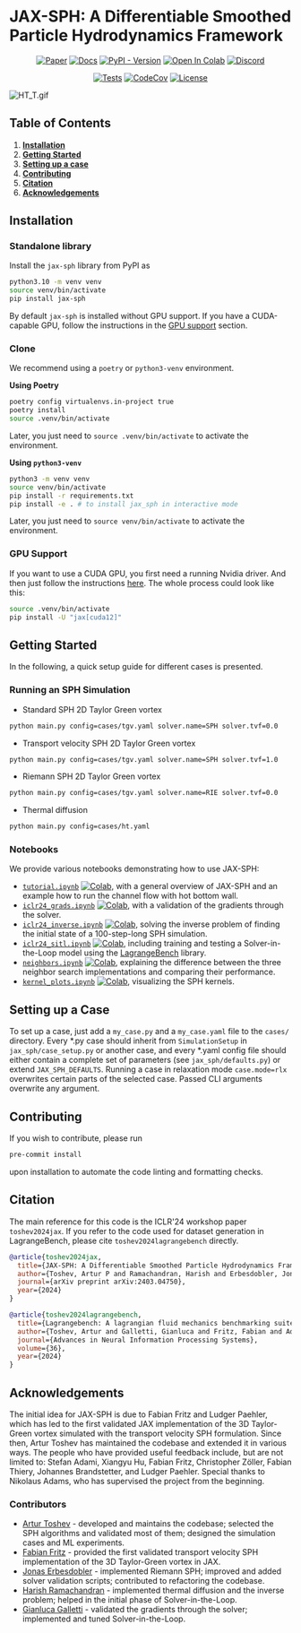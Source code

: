 # JAX-SPH: A Differentiable Smoothed Particle Hydrodynamics Framework

<div align="center">

[![Paper](http://img.shields.io/badge/paper-arxiv.2403.04750-B31B1B.svg)](https://arxiv.org/abs/2403.04750)
[![Docs](https://img.shields.io/readthedocs/jax-sph/latest)](https://jax-sph.readthedocs.io/en/latest/index.html)
[![PyPI - Version](https://img.shields.io/pypi/v/jax-sph)](https://pypi.org/project/jax-sph/)
[![Open In Colab](https://colab.research.google.com/assets/colab-badge.svg)](https://colab.research.google.com/github/tumaer/jax-sph/blob/main/notebooks/tutorial.ipynb)
[![Discord](https://img.shields.io/badge/Discord-%235865F2?logo=discord&logoColor=white)](https://discord.gg/Ds8jRZ78hU)

[![Tests](https://github.com/tumaer/jax-sph/actions/workflows/tests.yml/badge.svg)](https://github.com/tumaer/jax-sph/actions/workflows/tests.yml)
[![CodeCov](https://codecov.io/gh/tumaer/jax-sph/graph/badge.svg?token=ULMGSY71R1)](https://codecov.io/gh/tumaer/jax-sph)
[![License](https://img.shields.io/pypi/l/jax-sph)](https://github.com/tumaer/jax-sph/blob/main/LICENSE)

</div>

![HT_T.gif](https://s9.gifyu.com/images/SUwUD.gif)

## Table of Contents

1. [**Installation**](#installation)
1. [**Getting Started**](#getting-started)
1. [**Setting up a case**](#setting-up-a-case)
1. [**Contributing**](#contributing)
1. [**Citation**](#citation)
1. [**Acknowledgements**](#acknowledgements)

## Installation

### Standalone library
Install the `jax-sph` library from PyPI as

```bash
python3.10 -m venv venv
source venv/bin/activate
pip install jax-sph
```

By default `jax-sph` is installed without GPU support. If you have a CUDA-capable GPU, follow the instructions in the [GPU support](#gpu-support) section.

### Clone
We recommend using a `poetry` or `python3-venv` environment.

**Using Poetry**
```bash
poetry config virtualenvs.in-project true
poetry install
source .venv/bin/activate
```
Later, you just need to `source .venv/bin/activate` to activate the environment.

**Using `python3-venv`**
```bash
python3 -m venv venv
source venv/bin/activate
pip install -r requirements.txt
pip install -e . # to install jax_sph in interactive mode
```
Later, you just need to `source venv/bin/activate` to activate the environment.

### GPU Support
If you want to use a CUDA GPU, you first need a running Nvidia driver. And then just follow the instructions [here](https://jax.readthedocs.io/en/latest/installation.html). The whole process could look like this:
```bash
source .venv/bin/activate
pip install -U "jax[cuda12]"
```

## Getting Started

In the following, a quick setup guide for different cases is presented.

### Running an SPH Simulation
- Standard SPH 2D Taylor Green vortex
```bash
python main.py config=cases/tgv.yaml solver.name=SPH solver.tvf=0.0
 ```
- Transport velocity SPH 2D Taylor Green vortex
```bash
python main.py config=cases/tgv.yaml solver.name=SPH solver.tvf=1.0
 ```
- Riemann SPH 2D Taylor Green vortex
```bash
python main.py config=cases/tgv.yaml solver.name=RIE solver.tvf=0.0
 ```
-  Thermal diffusion
```bash
python main.py config=cases/ht.yaml
```

### Notebooks
We provide various notebooks demonstrating how to use JAX-SPH:
- [`tutorial.ipynb`](notebooks/tutorial.ipynb) [![Colab](https://colab.research.google.com/assets/colab-badge.svg)](https://colab.research.google.com/github/tumaer/jax-sph/blob/main/notebooks/tutorial.ipynb), with a general overview of JAX-SPH and an example how to run the channel flow with hot bottom wall.
- [`iclr24_grads.ipynb`](notebooks/iclr24_grads.ipynb) [![Colab](https://colab.research.google.com/assets/colab-badge.svg)](https://colab.research.google.com/github/tumaer/jax-sph/blob/main/notebooks/iclr24_grads.ipynb), with a validation of the gradients through the solver.
- [`iclr24_inverse.ipynb`](notebooks/iclr24_inverse.ipynb) [![Colab](https://colab.research.google.com/assets/colab-badge.svg)](https://colab.research.google.com/github/tumaer/jax-sph/blob/main/notebooks/iclr24_inverse.ipynb), solving the inverse problem of finding the initial state of a 100-step-long SPH simulation.
- [`iclr24_sitl.ipynb`](notebooks/iclr24_sitl.ipynb) [![Colab](https://colab.research.google.com/assets/colab-badge.svg)](https://colab.research.google.com/github/tumaer/jax-sph/blob/main/notebooks/iclr24_sitl.ipynb), including training and testing a Solver-in-the-Loop model using the [LagrangeBench](https://github.com/tumaer/lagrangebench) library.
- [`neighbors.ipynb`](notebooks/neighbors.ipynb) [![Colab](https://colab.research.google.com/assets/colab-badge.svg)](https://colab.research.google.com/github/tumaer/jax-sph/blob/main/notebooks/neighbors.ipynb), explaining the difference between the three neighbor search implementations and comparing their performance.
- [`kernel_plots.ipynb`](notebooks/kernel_plots.ipynb) [![Colab](https://colab.research.google.com/assets/colab-badge.svg)](https://colab.research.google.com/github/tumaer/jax-sph/blob/main/notebooks/kernel_plots.ipynb), visualizing the SPH kernels.

## Setting up a Case
To set up a case, just add a `my_case.py` and a `my_case.yaml` file to the `cases/` directory. Every *.py case should inherit from `SimulationSetup` in `jax_sph/case_setup.py` or another case, and every *.yaml config file should either contain a complete set of parameters (see `jax_sph/defaults.py`) or extend `JAX_SPH_DEFAULTS`. Running a case in relaxation mode `case.mode=rlx` overwrites certain parts of the selected case. Passed CLI arguments overwrite any argument.

## Contributing
If you wish to contribute, please run
```bash
pre-commit install
```

upon installation to automate the code linting and formatting checks.

## Citation

The main reference for this code is the ICLR'24 workshop paper `toshev2024jax`. If you refer to the code used for dataset generation in LagrangeBench, please cite `toshev2024lagrangebench` directly.

```bibtex
@article{toshev2024jax,
  title={JAX-SPH: A Differentiable Smoothed Particle Hydrodynamics Framework},
  author={Toshev, Artur P and Ramachandran, Harish and Erbesdobler, Jonas A and Galletti, Gianluca and Brandstetter, Johannes and Adams, Nikolaus A},
  journal={arXiv preprint arXiv:2403.04750},
  year={2024}
}
```

```bibtex
@article{toshev2024lagrangebench,
  title={Lagrangebench: A lagrangian fluid mechanics benchmarking suite},
  author={Toshev, Artur and Galletti, Gianluca and Fritz, Fabian and Adami, Stefan and Adams, Nikolaus},
  journal={Advances in Neural Information Processing Systems},
  volume={36},
  year={2024}
}
```

## Acknowledgements

The initial idea for JAX-SPH is due to Fabian Fritz and Ludger Paehler, which has led to the first validated JAX implementation of the 3D Taylor-Green vortex simulated with the transport velocity SPH formulation. Since then, Artur Toshev has maintained the codebase and extended it in various ways. The people who have provided useful feedback include, but are not limited to: Stefan Adami, Xiangyu Hu, Fabian Fritz, Christopher Zöller, Fabian Thiery, Johannes Brandstetter, and Ludger Paehler. Special thanks to Nikolaus Adams, who has supervised the project from the beginning.

### Contributors
- [Artur Toshev](https://github.com/arturtoshev) - developed and maintains the codebase; selected the SPH algorithms and validated most of them; designed the simulation cases and ML experiments.
- [Fabian Fritz](https://github.com/orgs/tumaer/people/fritzio) - provided the first validated transport velocity SPH implementation of the 3D Taylor-Green vortex in JAX.
- [Jonas Erbesdobler](https://github.com/JonasErbesdobler) - implemented Riemann SPH; improved and added solver validation scripts; contributed to refactoring the codebase.
- [Harish Ramachandran](https://github.com/harish6696) - implemented thermal diffusion and the inverse problem; helped in the initial phase of Solver-in-the-Loop.
- [Gianluca Galletti](https://github.com/gerkone) - validated the gradients through the solver; implemented and tuned Solver-in-the-Loop.

